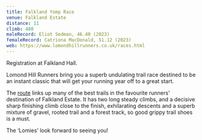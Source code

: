 ```yaml
---
title: Falkland Yomp Race
venue: Falkland Estate
distance: 11
climb: 480
maleRecord: Eliot Sedman, 46.40 (2023)
femaleRecord: Catriona MacDonald, 51.12 (2023)
web: https://www.lomondhillrunners.co.uk/races.html
---
```


Registration at Falkland Hall.

Lomond Hill Runners bring you a superb undulating trail race destined
to be an instant classic that will get your running year off to a
great start.

The
[route](https://www.lomondhillrunners.co.uk/gpx/thefalklandyomp.gpx)
links up many of the best trails in the favourite runners' destination
of Falkland Estate. It has two long steady climbs, and a decisive
sharp finishing climb close to the finish, exhilarating descents and a
superb mixture of gravel, rooted trail and a forest track, so good
grippy trail shoes is a must.

The ‘Lomies’ look forward to seeing you!

